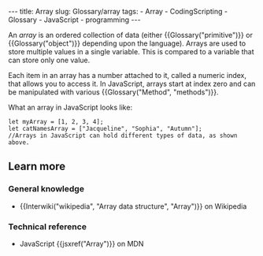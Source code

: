 --- title: Array slug: Glossary/array tags: - Array - CodingScripting - Glossary - JavaScript - programming ---

An _array_ is an ordered collection of data (either {{Glossary("primitive")}} or {{Glossary("object")}} depending upon the language). Arrays are used to store multiple values in a single variable. This is compared to a variable that can store only one value.

Each item in an array has a number attached to it, called a numeric index, that allows you to access it. In JavaScript, arrays start at index zero and can be manipulated with various {{Glossary("Method", "methods")}}.

What an array in JavaScript looks like:

    let myArray = [1, 2, 3, 4];
    let catNamesArray = ["Jacqueline", "Sophia", "Autumn"];
    //Arrays in JavaScript can hold different types of data, as shown above.

## Learn more

### General knowledge

- {{Interwiki("wikipedia", "Array data structure", "Array")}} on Wikipedia

### Technical reference

- JavaScript {{jsxref("Array")}} on MDN
